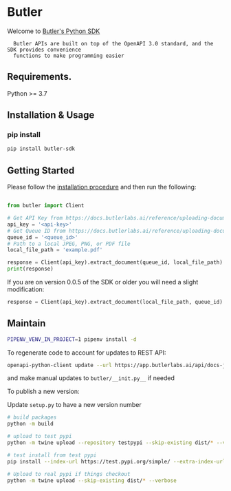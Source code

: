 # Butler

Welcome to [Butler's Python SDK](https://butlerlabs.ai)

      Butler APIs are built on top of the OpenAPI 3.0 standard, and the SDK provides convenience
      functions to make programming easier

## Requirements.

Python >= 3.7

## Installation & Usage

### pip install

```sh
pip install butler-sdk
```

## Getting Started

Please follow the [installation procedure](#installation--usage) and then run the following:

```python

from butler import Client

# Get API Key from https://docs.butlerlabs.ai/reference/uploading-documents-to-the-rest-api#get-your-api-key
api_key = '<api-key>'
# Get Queue ID from https://docs.butlerlabs.ai/reference/uploading-documents-to-the-rest-api#go-to-the-model-details-page
queue_id = '<queue_id>'
# Path to a local JPEG, PNG, or PDF file
local_file_path = 'example.pdf'

response = Client(api_key).extract_document(queue_id, local_file_path)
print(response)
```

If you are on version 0.0.5 of the SDK or older you will need a slight modification:
```python
response = Client(api_key).extract_document(local_file_path, queue_id)
```

## Maintain

```sh
PIPENV_VENV_IN_PROJECT=1 pipenv install -d
```

To regenerate code to account for updates to REST API:

```sh
openapi-python-client update --url https://app.butlerlabs.ai/api/docs-json --config codegen.yaml
```

and make manual updates to `butler/__init.py__` if needed

To publish a new version:

Update `setup.py` to have a new version number

```sh
# build packages
python -m build

# upload to test pypi
python -m twine upload --repository testpypi --skip-existing dist/* --verbose

# test install from test pypi
pip install --index-url https://test.pypi.org/simple/ --extra-index-url https://pypi.org/simple butler-sdk

# Upload to real pypi if things checkout
python -m twine upload --skip-existing dist/* --verbose
```
